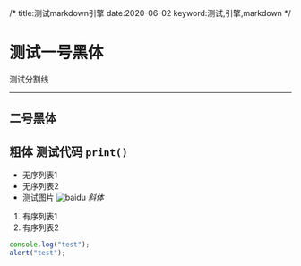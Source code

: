 /*
title:测试markdown引擎
date:2020-06-02
keyword:测试,引擎,markdown
*/

# 测试一号黑体
测试分割线
***
## 二号黑体
**粗体**
测试代码 `print()`
---
- 无序列表1
- 无序列表2
- 测试图片
![baidu](https://www.baidu.com/img/flexible/logo/pc/result.png)
*斜体*
1. 有序列表1
2. 有序列表2

```js
console.log("test");
alert("test");
```


